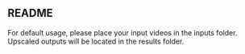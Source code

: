 ## README
For default usage, please place your input videos in the inputs folder.  
Upscaled outputs will be located in the results folder.  